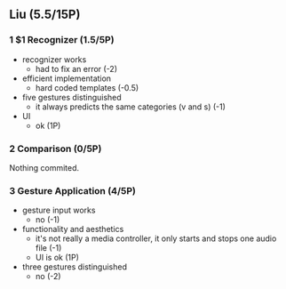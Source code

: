## Liu (5.5/15P)

### 1 $1 Recognizer (1.5/5P)

 * recognizer works
   * had to fix an error (-2)
 * efficient implementation
   * hard coded templates (-0.5)
 * five gestures distinguished
   * it always predicts the same categories (v and s) (-1)
 * UI
   * ok (1P)

### 2 Comparison (0/5P)

Nothing commited.

### 3 Gesture Application (4/5P)

 * gesture input works
   * no (-1)
 * functionality and aesthetics
   * it's not really a media controller, it only starts and stops one audio file (-1)
   * UI is ok (1P)
 * three gestures distinguished
   * no (-2)
